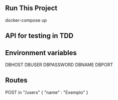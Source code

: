 ## Run This Project

docker-compose up

## API for testing in TDD

## Environment variables

DBHOST
DBUSER
DBPASSWORD
DBNAME
DBPORT

## Routes

POST in "/users"
{
    "name" : "Exemplo"
}